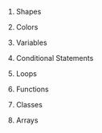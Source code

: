 1. Shapes
   
2. Colors
   
3. Variables
   
4. Conditional Statements
   
5. Loops
    
6.  Functions

7.  Classes
    
8.  Arrays